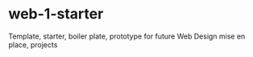 # web-1-starter
Template, starter, boiler plate, prototype for future Web Design mise en place, projects
